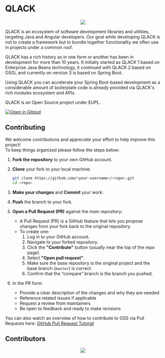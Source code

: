 # QLACK

<p align="center">
    <a href="https/qlack.com" alt="Website">
        <img src="https://img.shields.io/website-up-down-green-red/https/qlack.com" />
    </a>
</p>

QLACK is an ecosystem of software development libraries and utilities, targeting Java and Angular developers. Our goal
while developing QLACK is not to create a framework but to bundle together functionality we often use in projects under
a common roof.

QLACK has a rich history as in one form or another has been in development for more than 10 years. It initially started
as QLACK 1 based on Enterprise Java Beans technology, it continued with QLACK 2 based on OSGi, and currently on version
3 is based on Spring Boot.

Using QLACK you can accelerate your Spring Boot-based development as a considerable amount of boilerplate code is
already provided via QLACK's rich modules ecosystem and APIs.

QLACK is an Open Source project under EUPL.

[![Open in Gitpod](https://gitpod.io/button/open-in-gitpod.svg)](https://gitpod.io/#https://github.com/qlack/QLACK-Java)

## Contributing

We welcome contributions and appreciate your effort to help improve this project!  
To keep things organized please follow the steps below:

1. **Fork the repository** to your own GitHub account.

2.  **Clone** your fork to your local machine:

    ```bash
    git clone https://github.com/<your-username>/<repo>.git
    cd <repo>
    ```

3. **Make your changes** and **Commit** your work:

4. **Push** the branch to your fork.

5. **Open a Pull Request (PR)** against the main repository:  
   - A Pull Request (PR) is a GitHub feature that lets you propose changes from your fork back to the original repository.  
   - To create one:  
     1. Log in to your GitHub account.  
     2. Navigate to your forked repository.  
     3. Click the **"Contribute"** button (usually near the top of the repo page).  
     4. Select **"Open pull request"**.  
     5. Make sure the base repository is the original project and the base branch (`master`) is correct.  
     6. Confirm that the “compare” branch is the branch you pushed.  

6. In the PR form:
    - Provide a clear description of the changes and why they are needed  
    - Reference related issues if applicable
    - Request a review from maintainers
    - Be open to feedback and ready to make revisions 

You can also watch an overview of how to contribute to OSS via Pull Requests here: [GitHub Pull Request Tutorial](https://www.youtube.com/watch?v=dLRA1lffWBw)

## Contributors

<p align="center">
	<a href="https://github.com/qlack/qlack-java/graphs/contributors">
  		<img src="https://contributors-img.firebaseapp.com/image?repo=qlack/qlack-java" />
	</a>
</p>
